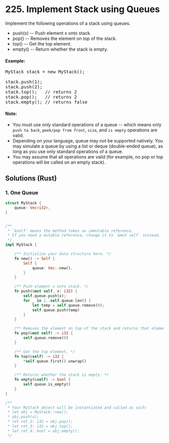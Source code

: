 # 225. Implement Stack using Queues
Implement the following operations of a stack using queues.
* push(x) -- Push element x onto stack.
* pop() -- Removes the element on top of the stack.
* top() -- Get the top element.
* empty() -- Return whether the stack is empty.

#### Example:
<pre>
MyStack stack = new MyStack();

stack.push(1);
stack.push(2);
stack.top();   // returns 2
stack.pop();   // returns 2
stack.empty(); // returns false
</pre>

#### Note:
* You must use *only* standard operations of a queue -- which means only <code>push to back</code>, <code>peek/pop from front</code>, <code>size</code>, and <code>is empty</code> operations are valid.
* Depending on your language, queue may not be supported natively. You may simulate a queue by using a list or deque (double-ended queue), as long as you use only standard operations of a queue.
* You may assume that all operations are valid (for example, no pop or top operations will be called on an empty stack).

## Solutions (Rust)

### 1. One Queue
```Rust
struct MyStack {
    queue: Vec<i32>,
}


/**
 * `&self` means the method takes an immutable reference.
 * If you need a mutable reference, change it to `&mut self` instead.
 */
impl MyStack {

    /** Initialize your data structure here. */
    fn new() -> Self {
        Self {
            queue: Vec::new(),
        }
    }

    /** Push element x onto stack. */
    fn push(&mut self, x: i32) {
        self.queue.push(x);
        for _ in 1..self.queue.len() {
            let temp = self.queue.remove(0);
            self.queue.push(temp)
        }
    }

    /** Removes the element on top of the stack and returns that element. */
    fn pop(&mut self) -> i32 {
        self.queue.remove(0)
    }

    /** Get the top element. */
    fn top(&self) -> i32 {
        *self.queue.first().unwrap()
    }

    /** Returns whether the stack is empty. */
    fn empty(&self) -> bool {
        self.queue.is_empty()
    }
}

/**
 * Your MyStack object will be instantiated and called as such:
 * let obj = MyStack::new();
 * obj.push(x);
 * let ret_2: i32 = obj.pop();
 * let ret_3: i32 = obj.top();
 * let ret_4: bool = obj.empty();
 */
```
